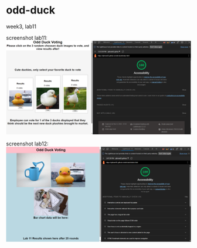 # odd-duck
week3, lab11

screenshot lab11: ![Alt text](image.png)

screenshot lab12: ![Alt text](image-1.png)

